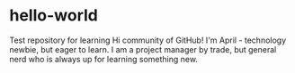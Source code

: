 # hello-world
Test repository for learning
Hi community of GitHub!
I'm April - technology newbie, but eager to learn. I am a project manager by trade, but general nerd who is always up for learning something new.
